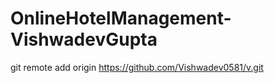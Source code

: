 # OnlineHotelManagement-VishwadevGupta
git remote add origin https://github.com/Vishwadev0581/v.git
